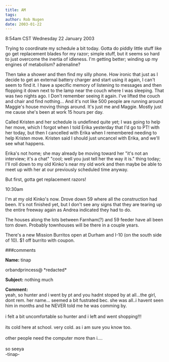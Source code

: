 ```yaml
---
title: AM
tags: 
author: Rob Nugen
date: 2003-01-22
---
```


<p class=date>8:54am CST Wednesday 22 January 2003</p>

<p>Trying to coordinate my schedule a bit today.  Gotta do piddly
little stuff like go get replacement blades for my razor; simple stuff,
but it seems so hard to just overcome the inertia of idleness.  I'm
getting better; winding up my engines of metabolism? adrenaline?</p>

<p>Then take a shower and then find my silly phone.  How ironic that
just as I decide to get an external battery charger and start using it
again, I can't seem to find it.  I have a specific memory of listening
to messages and then flopping it down next to the lamp near the couch
where I was sleeping. That was two nights ago.  I Don't remember
seeing it again.  I've lifted the couch and chair and find nothing...
And it's not like 500 people are running around Maggie's house moving
things around.  It's just me and Maggie.  Mostly just me cause she's
been at work 15 hours per day.</p>

<p>Called Kristen and her schedule is undefined quite yet; I was going
to help her move, which I forgot when I told Erika yesterday that I'd
go to PT! with her today, but then I cancelled with Erika when I
remembered needing to help Kristen move.  Kristen said I should just
uncancel with Erika, and we'll see what happens.</p>

<p>Erika's not home; she may already be moving toward her "it's not an
interview; it's a chat" "cool; well you just tell her the way it is."
thing today; I'll roll down to my old Kinko's near my old work and
then maybe be able to meet up with her at our previously scheduled
time anyway.</p>

<p>But first, gotta get replacement razors!</p>

<p class=date>10:30am</p>

<p>I'm at my old Kinko's now.  Drove down 59 where all the
construction had been.  It's not finished yet, but I don't see any
signs that they are tearing up the entire freeway again as Andrea
indicated they had to do.</p>

<p>The houses along the lots between Farnham(?) and 59 feeder have all
been torn down.  Probably townhouses will be there in a couple years.</p>

<p>There's a new Mission Burritos open at Durham and I-10 (on the
south side of 10).  $1 off burrito with coupon.</p>

###comments

<p><b>Name:</b> tinap

<p>orbandprincess@ *redacted* 

<p><b>Subject:</b> nothing much

<p><b>Comment:</b>
<br>yeah, so hunter and i went by pt  and you hadnt stoped by at all...the girl, dont rem. her name... seemed a bit fustrated bec. she was all..i havent seen him in months and he NEVER told me he was comming by. <br>
<br>
i felt a bit uncomfortable so hunter and i left and went shopping!!!<br>
<br>
its cold here at school.  very cold.  as i am sure you know too.<br>
<br>
other people need the computer more than i....<br>
<br>
so seeya<br>
-tinap-
